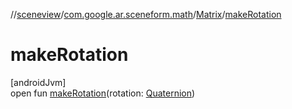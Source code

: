 //[sceneview](../../../index.md)/[com.google.ar.sceneform.math](../index.md)/[Matrix](index.md)/[makeRotation](make-rotation.md)

# makeRotation

[androidJvm]\
open fun [makeRotation](make-rotation.md)(rotation: [Quaternion](../-quaternion/index.md))

